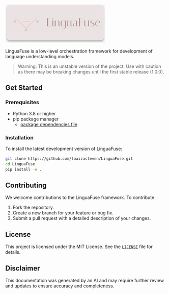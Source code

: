![](./docs/static/Repo%20Design.png)

LinguaFuse is a low-level orchestration framework for development of language understanding models.

> Warning: This is an unstable version of the project. Use with caution as there may be breaking changes until the first stable release (1.0.0).

## Get Started

### Prerequisites

- Python 3.8 or higher
- pip package manager
    - [package dependencies file](./requirements.txt)

### Installation

To install the latest development version of LinguaFuse:

```bash
git clone https://github.com/loaizasteven/LinguaFuse.git
cd LinguaFuse
pip install -e .
```

## Contributing

We welcome contributions to the LinguaFuse framework. To contribute:

1. Fork the repository.
2. Create a new branch for your feature or bug fix.
3. Submit a pull request with a detailed description of your changes.

## License

This project is licensed under the MIT License. See the [`LICENSE`](../../LICENSE) file for details.

## Disclaimer

This documentation was generated by an AI and may require further review and updates to ensure accuracy and completeness.